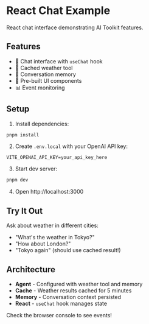 # React Chat Example

React chat interface demonstrating AI Toolkit features.

## Features

- 💬 Chat interface with `useChat` hook
- 🔧 Cached weather tool
- 🧠 Conversation memory
- 🎨 Pre-built UI components
- 📊 Event monitoring

## Setup

1. Install dependencies:
```bash
pnpm install
```

2. Create `.env.local` with your OpenAI API key:
```
VITE_OPENAI_API_KEY=your_api_key_here
```

3. Start dev server:
```bash
pnpm dev
```

4. Open http://localhost:3000

## Try It Out

Ask about weather in different cities:
- "What's the weather in Tokyo?"
- "How about London?"
- "Tokyo again" (should use cached result!)

## Architecture

- **Agent** - Configured with weather tool and memory
- **Cache** - Weather results cached for 5 minutes
- **Memory** - Conversation context persisted
- **React** - `useChat` hook manages state

Check the browser console to see events!
